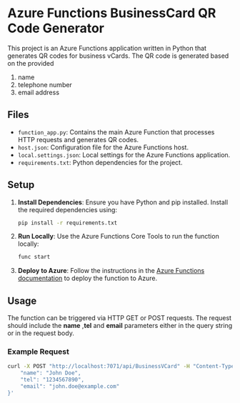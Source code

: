 # Azure Functions BusinessCard QR Code Generator

This project is an Azure Functions application written in Python that generates QR codes for business vCards. The QR code is generated based on the provided 

   1. name
   2. telephone number
   3. email address


## Files

- `function_app.py`: Contains the main Azure Function that processes HTTP requests and generates QR codes.
- `host.json`: Configuration file for the Azure Functions host.
- `local.settings.json`: Local settings for the Azure Functions application.
- `requirements.txt`: Python dependencies for the project.

## Setup

1. **Install Dependencies**: Ensure you have Python and pip installed. Install the required dependencies using:
    ```sh
    pip install -r requirements.txt
    ```

2. **Run Locally**: Use the Azure Functions Core Tools to run the function locally:
    ```sh
    func start
    ```

3. **Deploy to Azure**: Follow the instructions in the [Azure Functions documentation](https://docs.microsoft.com/en-us/azure/azure-functions/functions-develop-vs-code) to deploy the function to Azure.

## Usage

The function can be triggered via HTTP GET or POST requests. The request should include the **name** ,**tel** and **email** parameters either in the query string or in the request body.

### Example Request

```sh
curl -X POST "http://localhost:7071/api/BusinessVCard" -H "Content-Type: application/json" -d '{
    "name": "John Doe",
    "tel": "1234567890",
    "email": "john.doe@example.com"
}'
